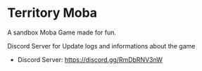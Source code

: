 # Territory Moba
A sandbox Moba Game made for fun.


Discord Server for Update logs and informations about the game
- Discord Server: https://discord.gg/RmDbRNV3nW
